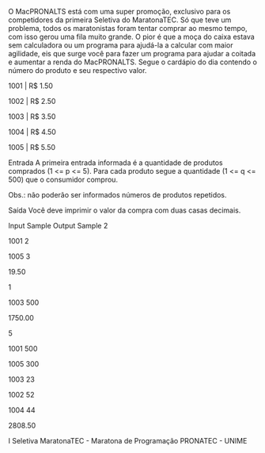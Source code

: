 O MacPRONALTS está com uma super promoção, exclusivo para os competidores da primeira Seletiva do MaratonaTEC. Só que teve um problema, todos os maratonistas foram tentar comprar ao mesmo tempo, com isso gerou uma fila muito grande. O pior é que a moça do caixa estava sem calculadora ou um programa para ajudá-la a calcular com maior agilidade, eis que surge você para fazer um programa para ajudar a coitada e aumentar a renda do MacPRONALTS. Segue o cardápio do dia contendo o número do produto e seu respectivo valor.

1001 | R$ 1.50

1002 | R$ 2.50

1003 | R$ 3.50

1004 | R$ 4.50

1005 | R$ 5.50

Entrada
A primeira entrada informada é a quantidade de produtos comprados (1 <= p <= 5). Para cada produto segue a quantidade (1 <= q <= 500) que o consumidor comprou.

Obs.: não poderão ser informados números de produtos repetidos.

Saída
Você deve imprimir o valor da compra com duas casas decimais.

Input Sample Output Sample
2

1001 2

1005 3

19.50

1

1003 500

1750.00

5

1001 500

1005 300

1003 23

1002 52

1004 44

2808.50

I Seletiva MaratonaTEC - Maratona de Programação PRONATEC - UNIME
